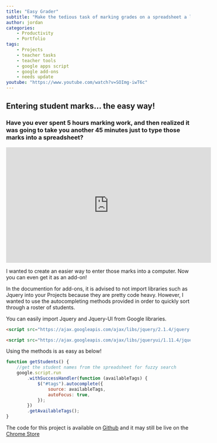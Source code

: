 ```yaml
---
title: "Easy Grader"
subtitle: "Make the tedious task of marking grades on a spreadsheet a little easier"
author: jordan
categories:
    - Productivity
    - Portfolio
tags:
    - Projects
    - teacher tasks
    - teacher tools
    - google apps script
    - google add-ons
    - needs update
youtube: "https://www.youtube.com/watch?v=SOImg-iwT6c"
---
```


## Entering student marks... the easy way!

### Have you ever spent 5 hours marking work, and then realized it was going to take you another 45 minutes just to type those marks into a spreadsheet?

<iframe width="560" height="315" src="https://www.youtube.com/embed/SOImg-iwT6c" frameborder="0" allow="autoplay; encrypted-media" allowfullscreen></iframe>

I wanted to create an easier way to enter those marks into a computer. Now you can even get it as an add-on!

In the documention for add-ons, it is advised to not import libraries such as Jquery into your Projects because they are pretty code heavy. However, I wanted to use the autocompleting methods provided in order to quickly sort through a roster of students.

You can easily import Jquery and Jquery-UI from Google libraries.

```html
<script src="https://ajax.googleapis.com/ajax/libs/jquery/2.1.4/jquery.min.js"></script>
```

```html
<script src="https://ajax.googleapis.com/ajax/libs/jqueryui/1.11.4/jquery-ui.min.js"></script>
```

Using the methods is as easy as below!

```javascript
function getStudents() {
    //get the student names from the spreadsheet for fuzzy search
    google.script.run
        .withSuccessHandler(function (availableTags) {
            $("#tags").autocomplete({
                source: availableTags,
                autoFocus: true,
            });
        })
        .getAvailableTags();
}
```

The code for this project is available on [Github](https://github.com/rheajt/easy-grader) and it may still be live on the [Chrome Store](https://chrome.google.com/webstore/detail/easy-grader-add-on/bkloilagbahbeblhjgkojapenendkkpk)
